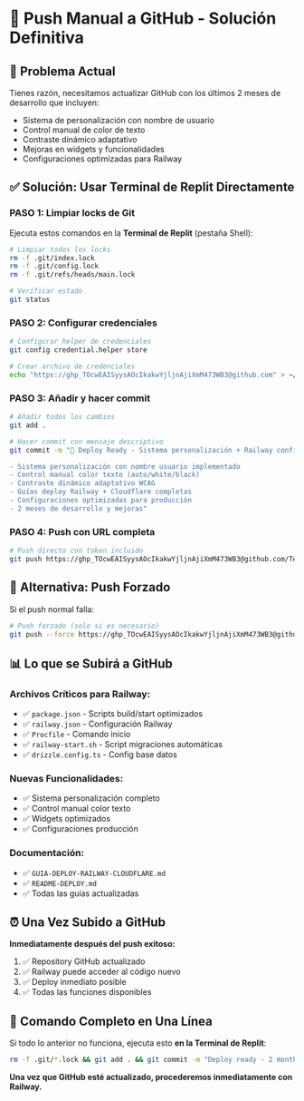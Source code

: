 # 🔧 Push Manual a GitHub - Solución Definitiva

## 🚨 Problema Actual
Tienes razón, necesitamos actualizar GitHub con los últimos 2 meses de desarrollo que incluyen:
- Sistema de personalización con nombre de usuario
- Control manual de color de texto  
- Contraste dinámico adaptativo
- Mejoras en widgets y funcionalidades
- Configuraciones optimizadas para Railway

## ✅ Solución: Usar Terminal de Replit Directamente

### PASO 1: Limpiar locks de Git
Ejecuta estos comandos en la **Terminal de Replit** (pestaña Shell):

```bash
# Limpiar todos los locks
rm -f .git/index.lock
rm -f .git/config.lock
rm -f .git/refs/heads/main.lock

# Verificar estado
git status
```

### PASO 2: Configurar credenciales
```bash
# Configurar helper de credenciales
git config credential.helper store

# Crear archivo de credenciales
echo "https://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@github.com" > ~/.git-credentials
```

### PASO 3: Añadir y hacer commit
```bash
# Añadir todos los cambios
git add .

# Hacer commit con mensaje descriptivo
git commit -m "🚀 Deploy Ready - Sistema personalización + Railway config

- Sistema personalización con nombre usuario implementado
- Control manual color texto (auto/white/black)
- Contraste dinámico adaptativo WCAG
- Guías deploy Railway + Cloudflare completas
- Configuraciones optimizadas para producción
- 2 meses de desarrollo y mejoras"
```

### PASO 4: Push con URL completa
```bash
# Push directo con token incluido
git push https://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@github.com/Techcolca/aipps-v2.git main
```

## 🔄 Alternativa: Push Forzado
Si el push normal falla:

```bash
# Push forzado (solo si es necesario)
git push --force https://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@github.com/Techcolca/aipps-v2.git main
```

## 📊 Lo que se Subirá a GitHub

### Archivos Críticos para Railway:
- ✅ `package.json` - Scripts build/start optimizados
- ✅ `railway.json` - Configuración Railway
- ✅ `Procfile` - Comando inicio
- ✅ `railway-start.sh` - Script migraciones automáticas
- ✅ `drizzle.config.ts` - Config base datos

### Nuevas Funcionalidades:
- ✅ Sistema personalización completo
- ✅ Control manual color texto
- ✅ Widgets optimizados
- ✅ Configuraciones producción

### Documentación:
- ✅ `GUIA-DEPLOY-RAILWAY-CLOUDFLARE.md`
- ✅ `README-DEPLOY.md`
- ✅ Todas las guías actualizadas

## ⏰ Una Vez Subido a GitHub

**Inmediatamente después del push exitoso:**
1. ✅ Repository GitHub actualizado
2. ✅ Railway puede acceder al código nuevo
3. ✅ Deploy inmediato posible
4. ✅ Todas las funciones disponibles

## 🎯 Comando Completo en Una Línea

Si todo lo anterior no funciona, ejecuta esto **en la Terminal de Replit**:

```bash
rm -f .git/*.lock && git add . && git commit -m "Deploy ready - 2 months updates" && git push https://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@github.com/Techcolca/aipps-v2.git main
```

**Una vez que GitHub esté actualizado, procederemos inmediatamente con Railway.**